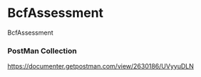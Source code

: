 # BcfAssessment
BcfAssessment 

### PostMan Collection
https://documenter.getpostman.com/view/2630186/UVyyuDLN

